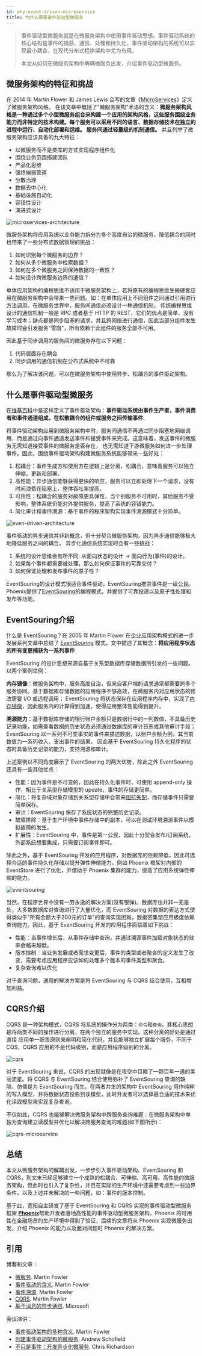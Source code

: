 ```yaml
---
id: why-event-driven-microservice
title: 为什么需要事件驱动型微服务
---
```


> 事件驱动型微服务就是在微服务架构中使用事件驱动思想。事件驱动系统的核心结构是事件的捕获、通信、处理和持久化，事件驱动架构的系统可以实现最小耦合，在现代分布式程序架构中尤为有用。
>
> 本文从如何在微服务架构中解耦微服务出发，介绍事件驱动型微服务。

## 微服务架构的特征和挑战

在 2014 年 Martin Flower 和 James Lewis 合写的文章《[MicroServices](https://martinfowler.com/articles/microservices.html)》定义了微服务架构风格。
在该文章中概括了"微服务架构"术语的含义：**微服务架构风格是一种通过多个小型微服务组合来构建一个应用的架构风格，这些服务围绕业务能力而非特定的技术构建。每个服务可以采用不同的语言、数据存储技术在独立的进程中运行、自动化部署和运维。
服务间通过轻量级的机制通信。** 并且列举了微服务架构应该具备的九大特征：

- 以微服务而不是类库的方式实现程序组件化
- 围绕业务范围搭建团队
- 产品化思维
- 强终端弱管道
- 分散治理
- 数据去中心化
- 基础设施自动化
- 容错性设计
- 演进式设计

![microservices-architecture](../../assets/phoenix2.x/phoenix/white/microservice.png)

微服务架构将应用系统以业务能力拆分为多个高度自治的微服务，降低耦合的同时也带来了一些分布式数据管理的挑战：

1. 如何识别每个微服务的边界？
2. 如何从多个微服务中检索数据？
3. 如何在多个微服务之间保持数据的一致性？
4. 如何设计跨微服务边界的通信？

单体应用架构的编程思维不适用于微服务架构上，若将原有的编程思维生搬硬套应用在微服务架构中会带来一些问题。如：在单体应用上不同组件之间通过引用进行方法调用。在微服务世界中，服务间通信必须设计一种通信机制，
传统编程思维设计的通信机制一般是 RPC 或者基于 HTTP 的 REST，它们的优点是简单、没有学习成本；缺点都是同步阻塞的请求，并且跨网络进行通信，因此当部分组件发生故障时会引发服务"雪崩"，所有依赖于此组件的服务全部不可用。

因此基于同步调用的服务间的微服务存在以下问题：

1. 代码层面存在耦合
2. 同步调用的通信机制在分布式系统中不可靠

那么为了解决该问题，可以在微服务架构中使用异步、松耦合的事件驱动架构。

## 什么是事件驱动型微服务

在[维基百科](https://en.wikipedia.org/wiki/Event-driven_architecture)中是这样定义了事件驱动架构：**事件驱动系统由事件生产者，事件消费者和事件通道组成，在松散耦合的组件或服务之间传输事件.**

将事件驱动架构应用到微服务架构中时，服务间通信不再通过同步阻塞地网络调用，而是通过向事件通道发送事件和接受事件来完成。这意味着，发送事件的微服务无需知道接受事件的微服务是否存在，
也无需知道下游微服务如何进一步处理事件。因此，围绕事件驱动架构构建微服务系统能够带来一些好处：

1. 松耦合：事件生成方和使用方在逻辑上是分离，松耦合，意味着服务可以独立伸缩，更新和部署。
2. 高性能：异步通信能够获得更快的响应，服务可以立即处理下一个请求，没有时间浪费在阻塞上，整体吞吐率提高。
3. 可用性：松耦合的服务对故障更具弹性，当个别服务不可用时，其他服务不受影响，整体系统仍能对外提供服务，提高了系统的容错能力。
4. 简化审计和事件溯源：基于事件的程序架构实现事件溯源模式十分简单。

![even-driven-architecture](../../assets/phoenix2.x/phoenix/white/event-driven.png)

事件驱动的异步通信并非新概念，但十分契合微服务架构，因为异步通信能够极大地降低服务之间的耦合。 异步化通信系统实现时会有一些挑战：

1. 系统的设计思维会有所不同: 从面向状态的设计 -> 面向行为(事件)的设计。
2. 如果每个事件都需要被处理，那么如何保证事件的可靠交付？
3. 如何保证处理和发布事件的原子性？

EventSouring的设计模式很适合事件驱动，EventSouring推崇事件是一级公民。Phoenix提供了[EventSouring](./how-event-driven-microservice#phoenix中的eventsourcing)的编程模式，并提供了可靠投递以及原子性处理和发布等功能。

## EventSouring介绍

什么是 EventSouring？在 2005 年 Martin Flower 在企业应用架构模式的进一步发展系列文章中总结了 [EventSouring](https://martinfowler.com/eaaDev/EventSourcing.html) 模式，文中描述了其概念：**将应用程序状态的所有变更捕获为一系列事件**

EventSouring 的设计思想来源自基于关系型数据库存储数据所引发的一些问题。以两个案例举例：

**内存镜像**：微服务架构中，服务高度自治，但来自客户端的请求通常都需要跨多个服务协同。基于数据库存储数据的应用程序不够高效，在微服务内对应用状态的修改需要 I/O 或远程调用；
EventSouring 将状态保存在应用程序内存中，实现了[内存镜像](https://martinfowler.com/bliki/MemoryImage.html)，因此服务内的计算得到加速，使得应用整体性能得到提升。

**溯源能力**：基于数据库存储的银行账户余额只是数据行中的一列数值，不具备历史记录功能，如需查看数据的历史状态必须通过数据库的审计日志或其他审计手段；EventSouring 以一系列不可变事实的事件来描述数据，以账户余额为例，其当前数值为一系列收入、支出事件的结果，
因此基于 EventSouring 持久化程序的状态时具备历史记录的能力，支持溯源和审计。

上述案例以不同角度展示了 EventSouring 的两大优势，除此之外 EventSouring 还具有一些其他优点：

- 性能：因为事件是不可变的，因此在持久化事件时，可使用 append-only 操作，相比于关系型存储模型的 update，事件的存储更简单。
- 简化：将复杂域对象存储到关系型存储中会带来[阻抗失配](https://en.wikipedia.org/wiki/Object%E2%80%93relational_impedance_mismatch)，而存储事件只需要简单保存。
- 审计：EventSouring 保存了系统状态的完整历史记录。
- 故障排除：基于生产环境中事件存储中的副本，可以在测试环境溯源事件以模拟故障的发生。
- 扩展性：EventSouring 中，事件是第一公民，因此十分契合发布/订阅系统，外部系统想要集成，只需要订阅事件即可。

除此之外，基于 EventSouring 开发的应用程序，对数据库的依赖降低，因此可选择合适的事件持久化存储以提升弹性伸缩能力。例如 Phoenix 框架对内部的 EventStore 进行了优化，并借助于 Phoenix 集群的能力，提高了应用系统弹性伸缩的能力。

![eventsouring](../../assets/phoenix2.x/phoenix/white/eventsouring.png)

当然，在程序世界中没有一劳永逸的解决方案(没有银弹)。数据库也并非一无是处，大多数数据库对查询进行了大量优化，而 EventSouring 对数据的表达方式使得类似于"所有金额大于200元的订单"的查询实现困难，数据密集型应用极度依赖查询能力。因此，基于 EventSouring 开发的应用程序面临着如下挑战：

- 性能：当事件增长后，从事件存储中查询，并通过溯源事件加载对象状态的效率会越来越低。
- 版本控制：当业务发展或者需求变更后，事件的类型或者聚合的定义发生了改变，需要考虑应用程序应该如何处理多个版本的事件类型和聚合。
- 复杂查询难以优化

对于查询问题，通用的解决方案是将 EventSouring 与 CQRS 结合使用，互相增加利益。

## CQRS介绍

CQRS 是一种架构模式，CQRS 将系统的操作分为两类：`命令`和`查询`，其核心思想是将两类不同的操作进行分离，在两个独立的服务中实现。这种分离的好处是通过直接
应用单一职责原则来阐明和简化代码，并且能够独立扩展每个服务。不同于 CQS，CQRS 应用的不是代码级别，而是应用程序级别的分离。

![cqrs](../../assets/phoenix2.x/phoenix/white/cqrs-pattern.png)

对于 EventSouring 来说，CQRS 的出现就像是在夜空中目睹了一颗百年一遇的美丽流星。将 CQRS 与 EventSouring 结合使用弥补了 EventSouring 查询的缺陷，仿佛是为 EventSouring 而生。在两者共生的架构中 EventSouring 用作纯粹的写入模型，并将数据状态投影到读模型，此时开发者可以选择最合适的技术来优化读取模型来实现复杂查询。

不仅如此，CQRS 也能够解决微服务架构中跨服务查询难题：在微服务架构中单独为查询建立读模型并优化以解决跨服务查询的难题(如下图所示)：

![cqrs-microservice](../../assets/phoenix2.x/phoenix/white/cqrs-microservice.png)

## 总结

本文从微服务架构的解耦出发，一步步引入事件驱动架构、EventSouring 和 CQRS，到文末已经足够建立一个成熟的松耦合、可伸缩、高可用、高性能的微服务架构，但此时也引入了复杂性，并且在实际的生产环境中还需要考虑到一些边界条件，以及上述并未解决的一些问题，如：事件的版本控制。

基于此，宽拓自主研发了基于 EventSouring 和 CQRS 实现的事件驱动型微服务框架 [**Phoenix**](https://phoenix.iquantex.com/)帮助开发者落地高性能的事件驱动型微服务架构，Phoenix 的可用性在金融场景的生产环境中得到了验证，后续的文章将从 Phoenix 实现微服务出发，介绍 Phoenix 的能力以及面对问题时 Phoenix 的解决方案。

## 引用

博客和文章：
- [微服务](https://martinfowler.com/articles/microservices.html). Martin Fowler
- [事件驱动的含义](https://martinfowler.com/articles/201701-event-driven.html). Martin Fowler
- [事件溯源](https://martinfowler.com/eaaDev/EventSourcing.html). Martin Fowler
- [CQRS](https://martinfowler.com/bliki/CQRS.html). Martin Fowler
- [基于消息的异步通信](https://docs.microsoft.com/et-ee/dotnet/architecture/microservices/architect-microservice-container-applications/asynchronous-message-based-communication). Microsoft

会议演讲：
- [事件驱动架构的多种含义](https://www.youtube.com/watch？v=STKCRSUsyP0). Martin Fowler
- [创建事件驱动架构的微服务](https://www.youtube.com/watch？v=ksRCq0BJef8). Andrew Schofield
- [不只是事件：开发异步化微服务](https://www.youtube.com/watch？v=kyNL7yCvQQc). Chris Richardson